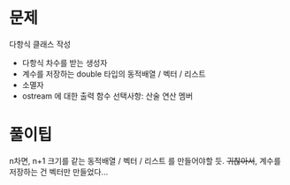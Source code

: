 # 문제
다항식 클래스 작성
- 다항식 차수를 받는 생성자
- 계수를 저장하는 double 타입의 동적배열 / 벡터 / 리스트
- 소멸자
- ostream 에 대한 출력 함수
선택사항: 산술 연산 멤버

# 풀이팁
n차면, n+1 크기를 같는 동적배열 / 벡터 / 리스트 를 만들어야할 듯.
~~귀찮아서~~, 계수를 저장하는 건 벡터만 만들었다...
